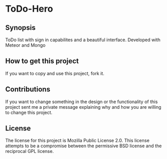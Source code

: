 # ToDo-Hero
## Synopsis

ToDo list with sign in capabilites and a beautiful interface. Developed with Meteor and Mongo

## How to get this project
If you want to copy and use this project, fork it.

## Contributions
If you want to change something in the design or the functionality of this project sent me a private message explaining why and how you are willing to change this project.

## License
The license for this project is Mozilla Public License 2.0. This license attempts to be a compromise between the permissive BSD license and the reciprocal GPL license.
